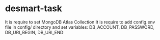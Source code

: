 # desmart-task
It is require to set MongoDB Atlas Collection
It is require to add config.env file in config/ directory and set variables: DB_ACCOUNT, DB_PASSWORD, DB_URI_BEGIN, DB_URI_END
